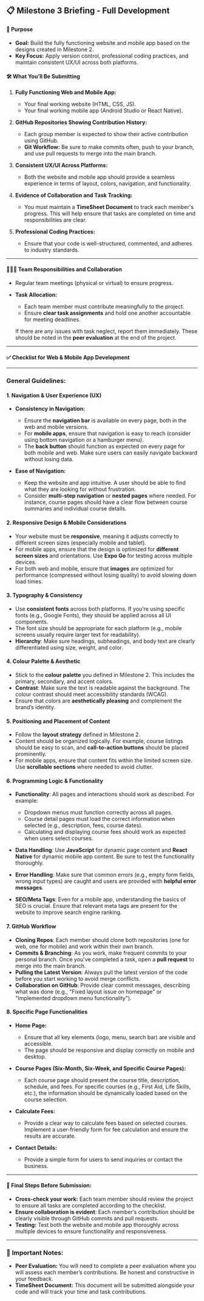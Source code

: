 ## 📋 Milestone 3 Briefing - Full Development

#### 🔧 **Purpose**

* **Goal:** Build the fully functioning website and mobile app based on the designs created in Milestone 2.
* **Key Focus:** Apply version control, professional coding practices, and maintain consistent UX/UI across both platforms.

#### 🛠️ **What You’ll Be Submitting**

1. **Fully Functioning Web and Mobile App:**

   * Your final working website (HTML, CSS, JS).
   * Your final working mobile app (Android Studio or React Native).

2. **GitHub Repositories Showing Contribution History:**

   * Each group member is expected to show their active contribution using GitHub.
   * **Git Workflow:** Be sure to make commits often, push to your branch, and use pull requests to merge into the main branch.

3. **Consistent UX/UI Across Platforms:**

   * Both the website and mobile app should provide a seamless experience in terms of layout, colors, navigation, and functionality.

4. **Evidence of Collaboration and Task Tracking:**

   * You must maintain a **TimeSheet Document** to track each member's progress. This will help ensure that tasks are completed on time and responsibilities are clear.

5. **Professional Coding Practices:**

   * Ensure that your code is well-structured, commented, and adheres to industry standards.

---

#### 🧑‍🤝‍🧑 **Team Responsibilities and Collaboration**

* Regular team meetings (physical or virtual) to ensure progress.
* **Task Allocation:**

  * Each team member must contribute meaningfully to the project.
  * Ensure **clear task assignments** and hold one another accountable for meeting deadlines.

  If there are any issues with task neglect, report them immediately. These should be noted in the **peer evaluation** at the end of the project.

---

#### ✅ **Checklist for Web & Mobile App Development**

---

### **General Guidelines:**

#### 1. **Navigation & User Experience (UX)**

* **Consistency in Navigation:**

  * Ensure the **navigation bar** is available on every page, both in the web and mobile versions.
  * For **mobile apps**, ensure that navigation is easy to reach (consider using bottom navigation or a hamburger menu).
  * The **back button** should function as expected on every page for both mobile and web. Make sure users can easily navigate backward without losing data.
* **Ease of Navigation:**

  * Keep the website and app intuitive. A user should be able to find what they are looking for without frustration.
  * Consider **multi-step navigation** or **nested pages** where needed. For instance, course pages should have a clear flow between course summaries and individual course details.

#### 2. **Responsive Design & Mobile Considerations**

* Your website must be **responsive**, meaning it adjusts correctly to different screen sizes (especially mobile and tablet).
* For mobile apps, ensure that the design is optimized for **different screen sizes** and orientations. Use **Expo Go** for testing across multiple devices.
* For both web and mobile, ensure that **images** are optimized for performance (compressed without losing quality) to avoid slowing down load times.

#### 3. **Typography & Consistency**

* Use **consistent fonts** across both platforms. If you’re using specific fonts (e.g., Google Fonts), they should be applied across all UI components.
* The font size should be appropriate for each platform (e.g., mobile screens usually require larger text for readability).
* **Hierarchy**: Make sure headings, subheadings, and body text are clearly differentiated using size, weight, and color.

#### 4. **Colour Palette & Aesthetic**

* Stick to the **colour palette** you defined in Milestone 2. This includes the primary, secondary, and accent colors.
* **Contrast**: Make sure the text is readable against the background. The colour contrast should meet accessibility standards (WCAG).
* Ensure that colors are **aesthetically pleasing** and complement the brand’s identity.

#### 5. **Positioning and Placement of Content**

* Follow the **layout strategy** defined in Milestone 2.
* Content should be organized logically. For example, course listings should be easy to scan, and **call-to-action buttons** should be placed prominently.
* For mobile apps, ensure that content fits within the limited screen size. Use **scrollable sections** where needed to avoid clutter.

#### 6. **Programming Logic & Functionality**

* **Functionality**: All pages and interactions should work as described. For example:

  * Dropdown menus must function correctly across all pages.
  * Course detail pages must load the correct information when selected (e.g., description, fees, course dates).
  * Calculating and displaying course fees should work as expected when users select courses.

* **Data Handling**: Use **JavaScript** for dynamic page content and **React Native** for dynamic mobile app content. Be sure to test the functionality thoroughly.

* **Error Handling**: Make sure that common errors (e.g., empty form fields, wrong input types) are caught and users are provided with **helpful error messages**.

* **SEO/Meta Tags**: Even for a mobile app, understanding the basics of SEO is crucial. Ensure that relevant meta tags are present for the website to improve search engine ranking.

#### 7. **GitHub Workflow**

* **Cloning Repos**: Each member should clone both repositories (one for web, one for mobile) and work within their own branch.
* **Commits & Branching**: As you work, make frequent commits to your personal branch. Once you’ve completed a task, open a **pull request** to merge into the main branch.
* **Pulling the Latest Version**: Always pull the latest version of the code before you start working to avoid merge conflicts.
* **Collaboration on GitHub**: Provide clear commit messages, describing what was done (e.g., "Fixed layout issue on homepage" or "Implemented dropdown menu functionality").

#### 8. **Specific Page Functionalities**

* **Home Page:**

  * Ensure that all key elements (logo, menu, search bar) are visible and accessible.
  * The page should be responsive and display correctly on mobile and desktop.
* **Course Pages (Six-Month, Six-Week, and Specific Course Pages):**

  * Each course page should present the course title, description, schedule, and fees. For specific courses (e.g., First Aid, Life Skills, etc.), the information should be dynamically loaded based on the course selection.
* **Calculate Fees:**

  * Provide a clear way to calculate fees based on selected courses. Implement a user-friendly form for fee calculation and ensure the results are accurate.
* **Contact Details:**

  * Provide a simple form for users to send inquiries or contact the business.

---

#### 📝 **Final Steps Before Submission:**

* **Cross-check your work:** Each team member should review the project to ensure all tasks are completed according to the checklist.
* **Ensure collaboration is evident**: Each member’s contribution should be clearly visible through GitHub commits and pull requests.
* **Testing:** Test both the website and mobile app thoroughly across multiple devices to ensure functionality and responsiveness.

---

### 🔑 **Important Notes:**

* **Peer Evaluation:** You will need to complete a peer evaluation where you will assess each member’s contributions. Be honest and constructive in your feedback.
* **TimeSheet Document:** This document will be submitted alongside your code and will track your time and task contributions.


